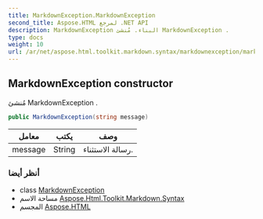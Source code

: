 ```yaml
---
title: MarkdownException.MarkdownException
second_title: Aspose.HTML لمرجع .NET API
description: MarkdownException البناء. مُنشئ MarkdownException .
type: docs
weight: 10
url: /ar/net/aspose.html.toolkit.markdown.syntax/markdownexception/markdownexception/
---
```

## MarkdownException constructor

مُنشئ MarkdownException .

```csharp
public MarkdownException(string message)
```

| معامل | يكتب | وصف |
| --- | --- | --- |
| message | String | رسالة الاستثناء. |

### أنظر أيضا

* class [MarkdownException](../)
* مساحة الاسم [Aspose.Html.Toolkit.Markdown.Syntax](../../markdownexception/)
* المجسم [Aspose.HTML](../../../)


